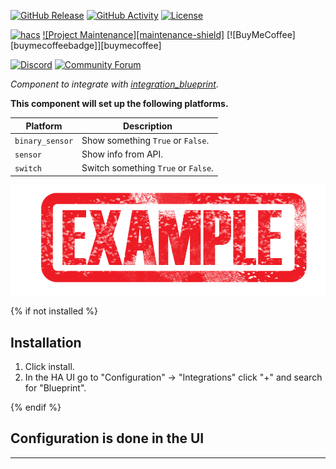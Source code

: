 [![GitHub Release][releases-shield]][releases]
[![GitHub Activity][commits-shield]][commits]
[![License][license-shield]][license]

[![hacs][hacsbadge]][hacs]
[![Project Maintenance][maintenance-shield]][user_profile]
[![BuyMeCoffee][buymecoffeebadge]][buymecoffee]

[![Discord][discord-shield]][discord]
[![Community Forum][forum-shield]][forum]

_Component to integrate with [integration_blueprint][integration_blueprint]._

**This component will set up the following platforms.**

| Platform        | Description                         |
| --------------- | ----------------------------------- |
| `binary_sensor` | Show something `True` or `False`.   |
| `sensor`        | Show info from API.                 |
| `switch`        | Switch something `True` or `False`. |

![example][exampleimg]

{% if not installed %}

## Installation

1. Click install.
1. In the HA UI go to "Configuration" -> "Integrations" click "+" and search for "Blueprint".

{% endif %}

## Configuration is done in the UI

<!---->

---

[integration_blueprint]: https://github.com/openmotics/home-assistant
[commits-shield]: https://img.shields.io/github/commit-activity/y/custom-components/integration_blueprint.svg?style=for-the-badge
[commits]: https://github.com/openmotics/home-assistant/commits/master
[hacs]: https://hacs.xyz
[hacsbadge]: https://img.shields.io/badge/HACS-Custom-orange.svg?style=for-the-badge
[discord]: https://discord.gg/Qa5fW2R
[discord-shield]: https://img.shields.io/discord/330944238910963714.svg?style=for-the-badge
[exampleimg]: example.png
[forum-shield]: https://img.shields.io/badge/community-forum-brightgreen.svg?style=for-the-badge
[forum]: https://community.home-assistant.io/
[license]: https://github.com/openmotics/home-assistant/blob/main/LICENSE
[license-shield]: https://img.shields.io/github/license/openmotics/home-assistant.svg?style=for-the-badge
[releases-shield]: https://img.shields.io/github/release/openmotics/home-assistant.svg?style=for-the-badge
[releases]: https://github.com/openmotics/home-assistant/releases
[user_profile]: https://github.com/openmotics
